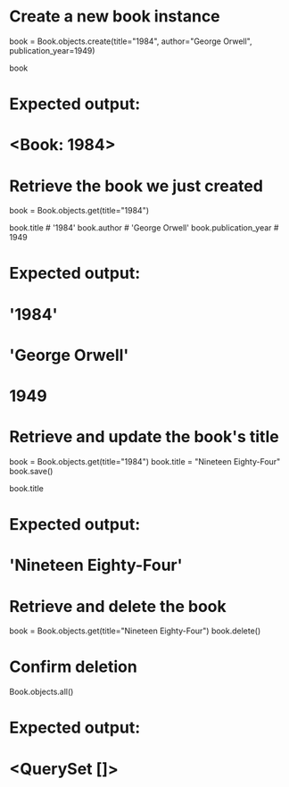 # Create a new book instance
book = Book.objects.create(title="1984", author="George Orwell", publication_year=1949)

book
# Expected output:
# <Book: 1984>

# Retrieve the book we just created
book = Book.objects.get(title="1984")

book.title           # '1984'
book.author          # 'George Orwell'
book.publication_year  # 1949

# Expected output:
# '1984'
# 'George Orwell'
# 1949

# Retrieve and update the book's title
book = Book.objects.get(title="1984")
book.title = "Nineteen Eighty-Four"
book.save()

book.title
# Expected output:
# 'Nineteen Eighty-Four'

# Retrieve and delete the book
book = Book.objects.get(title="Nineteen Eighty-Four")
book.delete()

# Confirm deletion
Book.objects.all()
# Expected output:
# <QuerySet []>
